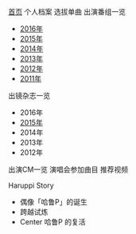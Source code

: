 [首页][home]
个人档案
选拔单曲
出演番组一览
- [2016年][bangumi 2016]
- [2015年][bangumi 2015]
- [2014年][bangumi 2014]
- [2013年][bangumi 2013]
- [2012年][bangumi 2012]
- [2011年][bangumi 2011]

出镜杂志一览
- 2016年
- [2015年][magazine 2015]
- 2014年
- 2013年
- 2012年

出演CM一览
演唱会参加曲目
推荐视频

Haruppi Story
- 偶像「哈鲁P」的诞生
- 跨越试炼
- Center 哈鲁P 的复活

[home]:./Home
[bangumi 2011]:./2011年出演番组
[bangumi 2012]:./2012年出演番组
[bangumi 2013]:./2013年出演番组
[bangumi 2014]:./2014年出演番组
[bangumi 2015]:./2015年出演番组
[bangumi 2016]:./2016年出演番组

[magazine 2016]:./2016年出镜杂志
[magazine 2015]:./2015年出镜杂志
